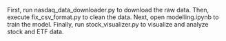 First, run nasdaq_data_downloader.py to download the raw data. Then, execute fix_csv_format.py to clean the data. Next, open modelling.ipynb to train the model. Finally, run stock_visualizer.py to visualize and analyze stock and ETF data.

